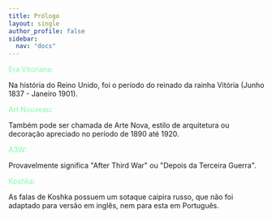 ```yaml
---
title: Prólogo
layout: single
author_profile: false
sidebar:
  nav: "docs"
---
```


<p style="color:#82faaa">Era Vitoriana:</p> Na história do Reino Unido, foi o período do reinado da rainha Vitória (Junho 1837 - Janeiro 1901).

<p style="color:#82faaa">Art Nouveau:</p> Também pode ser chamada de Arte Nova, estilo de arquitetura ou decoração apreciado no período de 1890 até 1920.

<p style="color:#82faaa">A3W:</p> Provavelmente significa "After Third War" ou "Depois da Terceira Guerra".

<p style="color:#82faaa">Koshka:</p> As falas de Koshka possuem um sotaque caipira russo, que não foi adaptado para versão em inglês, nem para esta em Português.
